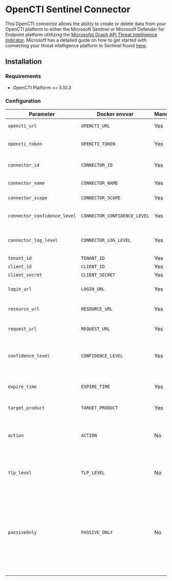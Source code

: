 # OpenCTI Sentinel Connector
This OpenCTI connector allows the ability to create or delete data from your OpenCTI platform to either the Microsoft Sentinel or Microsoft Defender for Endpoint platform utitlizing the [Microsofot Graph API Threat Intelligence Indicator](https://learn.microsoft.com/en-us/graph/api/resources/tiindicator?view=graph-rest-beta). Microsoft has a detailed guide on how to get started with connecting your threat intelligence platform to Sentinel found [here](https://learn.microsoft.com/en-us/azure/architecture/example-scenario/data/sentinel-threat-intelligence#import-threat-indicators-with-the-platforms-data-connector).

## Installation

### Requirements

- OpenCTI Platform >= 5.10.3

### Configuration

| Parameter                            | Docker envvar                       | Mandatory    | Description                                                                                                                                                                                                                                                                                                                                                       |
| ------------------------------------ | ----------------------------------- | ------------ |-------------------------------------------------------------------------------------------------------------------------------------------------------------------------------------------------------------------------------------------------------------------------------------------------------------------------------------------------------------------|
| `opencti_url`                        | `OPENCTI_URL`                       | Yes          | The URL of the OpenCTI platform.                                                                                                                                                                                                                                                                                                                                  |
| `opencti_token`                      | `OPENCTI_TOKEN`                     | Yes          | The default admin token configured in the OpenCTI platform parameters file.                                                                                                                                                                                                                                                                                       |
| `connector_id`                       | `CONNECTOR_ID`                      | Yes          | A valid arbitrary `UUIDv4` that must be unique for this connector.                                                                                                                                                                                                                                                                                                |
| `connector_name`                     | `CONNECTOR_NAME`                    | Yes          | Must be `sentinel`, not used in this connector.                                                                                                                                                                                                                                                                                                                   |
| `connector_scope`                    | `CONNECTOR_SCOPE`                   | Yes          | Must be `sentinel`, not used in this connector.                                                                                                                                                                                                                                                                                                                   |
| `connector_confidence_level`         | `CONNECTOR_CONFIDENCE_LEVEL`        | Yes          | The default confidence level for created sightings (a number between 1 and 4).                                                                                                                                                                                                                                                                                    |
| `connector_log_level`                | `CONNECTOR_LOG_LEVEL`               | Yes          | The log level for this connector, could be `debug`, `info`, `warn` or `error` (less verbose).                                                                                                                                                                                                                                                                     |
| `tenant_id`                          | `TENANT_ID`                         | Yes          | Your Azure Tenant ID                                                                                                                                                                                                                                                                                                                                              |
| `client_id`                          | `CLIENT_ID`                         | Yes          | Your Azure App Client ID                                                                                                                                                                                                                                                                                                                                          |
| `client_secret`                      | `CLIENT_SECRET`                     | Yes          | Your Azure App Client Secret                                                                                                                                                                                                                                                                                                                                      |
| `login_url`                          | `LOGIN_URL`                         | Yes          | Login URL for Microsoft which is `https://login.microsoft.com`                                                                                                                                                                                                                                                                                                    |
| `resource_url`                       | `RESOURCE_URL`                      | Yes          | The resource the API will use which is `https://graph.microsoft.com`                                                                                                                                                                                                                                                                                              |
| `request_url`                        | `REQUEST_URL`                       | Yes          | The request URL that will be used which is `/beta/security/tiIndicators`                                                                                                                                                                                                                                                                                          |
| `confidence_level`                   | `CONFIDENCE_LEVEL`                  | Yes          | Alerts equal to or higher than this will be blocked, Lower will be alerted, and 0 will be allowed must be between 0 to 100                                                                                                                                                                                                                                        |
| `expire_time`                        | `EXPIRE_TIME`                       | Yes          | Number of days for your indicator to expire in Sentinel. Suggestion of `30` as a default                                                                                                                                                                                                                                                                          |
| `target_product`                     | `TARGET_PRODUCT`                    | Yes          | `Azure Sentinel` or `Microsoft Defender` ATP"                                                                                                                                                                                                                                                                                                                     |
| `action`                             | `ACTION`                            | No           | The action to apply if the indicator is matched from within the targetProduct security tool. Possible values are: `unknown`, `allow`, `block`, `alert`.                                                                                                                                                                                                           |
| `tlp_level`                          | `TLP_LEVEL`                         | No           | This will overide all TLP values submitted to Sentinel to this. Possible TLP values are `unknown`, `white`, `green`, `amber`, `red`                                                                                                                                                                                                                               |
| `passiveOnly`                        | `PASSIVE_ONLY`                      | No           | Determines if the indicator should trigger an event that is visible to an end-user. When set to `True` security tools will not notify the end user that a ‘hit’ has occurred. This is most often treated as audit or silent mode by security products where they will simply log that a match occurred but will not perform the action. Default value is `False`. |



